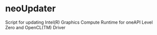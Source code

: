 # neoUpdater
Script for updating Intel(R) Graphics Compute Runtime for oneAPI Level Zero and OpenCL(TM) Driver
